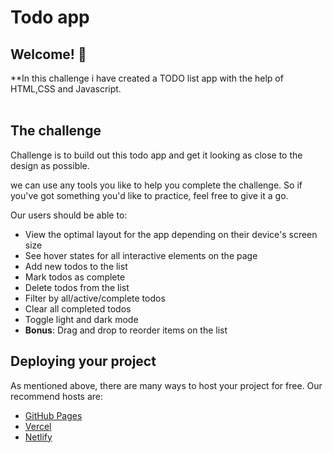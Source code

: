 # Todo app



## Welcome! 👋




**In this challenge i have created a TODO list app with the help of HTML,CSS and Javascript.
<br><br>
## The challenge

Challenge is to build out this todo app and get it looking as close to the design as possible.

we can use any tools you like to help you complete the challenge. So if you've got something you'd like to practice, feel free to give it a go.

Our users should be able to:

- View the optimal layout for the app depending on their device's screen size
- See hover states for all interactive elements on the page
- Add new todos to the list
- Mark todos as complete
- Delete todos from the list
- Filter by all/active/complete todos
- Clear all completed todos
- Toggle light and dark mode
- **Bonus**: Drag and drop to reorder items on the list


## Deploying your project

As mentioned above, there are many ways to host your project for free. Our recommend hosts are:

- [GitHub Pages](https://pages.github.com/)
- [Vercel](https://vercel.com/)
- [Netlify](https://www.netlify.com/)
